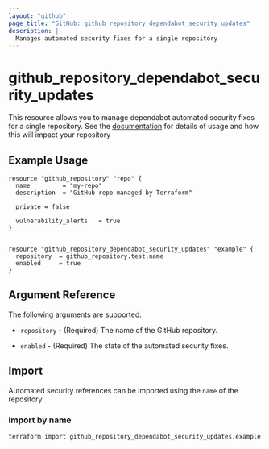 ```yaml
---
layout: "github"
page_title: "GitHub: github_repository_dependabot_security_updates"
description: |-
  Manages automated security fixes for a single repository
---
```


# github_repository_dependabot_security_updates

This resource allows you to manage dependabot automated security fixes for a single repository. See the 
[documentation](https://docs.github.com/en/code-security/dependabot/dependabot-security-updates/about-dependabot-security-updates)
for details of usage and how this will impact your repository

## Example Usage

```hcl
resource "github_repository" "repo" {
  name         = "my-repo"
  description  = "GitHub repo managed by Terraform"
  
  private = false
  
  vulnerability_alerts   = true
}


resource "github_repository_dependabot_security_updates" "example" {
  repository  = github_repository.test.name
  enabled     = true
}
```

## Argument Reference

The following arguments are supported:

* `repository` - (Required) The name of the GitHub repository.

* `enabled` - (Required) The state of the automated security fixes.

## Import

Automated security references can be imported using the `name` of the repository

### Import by name

```sh
terraform import github_repository_dependabot_security_updates.example my-repo
```
